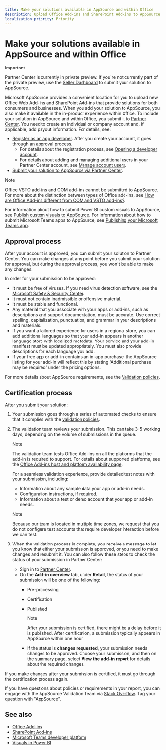 ```yaml
---
title: Make your solutions available in AppSource and within Office 
description: Upload Office Add-ins and SharePoint Add-ins to AppSource via the Partner Center.
localization_priority: Priority
---
```


# Make your solutions available in AppSource and within Office

> [!IMPORTANT]
> Partner Center is currently in private preview. If you're not currently part of the private preview, use the [Seller Dashboard](submit-to-the-office-store.md) to submit your solution to AppSource.

Microsoft AppSource provides a convenient location for you to upload new Office Web Add-ins and SharePoint Add-ins that provide solutions for both consumers and businesses. When you add your solution to AppSource, you also make it available in the in-product experience within Office. To include your solution in AppSource and within Office, you submit it to [Partner Center](https://partner.microsoft.com/en-us/dashboard/office/overview). You need to create an individual or company account and, if applicable, add payout information. For details, see:

- [Register as an app developer](https://developer.microsoft.com/store/register). After you create your account, it goes through an approval process. 
  - For details about the registration process, see [Opening a developer account](open-a-developer-account.md).
  - For details about adding and managing additional users in your Partner Center account, see [Manage account users](manage-account-users.md).
- [Submit your solution to AppSource via Partner Center](use-partner-center-to-submit-to-appsource.md).

> [!NOTE]
> Office VSTO add-ins and COM add-ins cannot be submitted to AppSource. For more about the distinction between types of Office add-ins, see [How are Office Add-ins different from COM and VSTO add-ins?](https://docs.microsoft.com/en-us/office/dev/add-ins/overview/office-add-ins#how-are-office-add-ins-different-from-com-and-vsto-add-ins).

For information about how to submit Power BI custom visuals to AppSource, see [Publish custom visuals to AppSource](https://docs.microsoft.com/en-us/power-bi/developer/office-store). For information about how to submit Microsoft Teams apps to AppSource, see [Publishing your Microsoft Teams app](https://docs.microsoft.com/en-us/microsoftteams/platform/publishing/apps-publish).

<a name="bk_approval"> </a>
## Approval process

After your account is approved, you can submit your solution to Partner Center. You can make changes at any point before you submit your solution for approval, but during the approval process, you won't be able to make any changes.

In order for your submission to be approved:

- It must be free of viruses. If you need virus detection software, see the [Microsoft Safety & Security Center](https://go.microsoft.com/fwlink/?LinkId=248711).
- It must not contain inadmissible or offensive material.
- It must be stable and functional.
- Any material that you associate with your apps or add-ins, such as descriptions and support documentation, must be accurate. Use correct spelling, capitalization, punctuation, and grammar in your descriptions and materials.
- If you want a tailored experience for users in a regional store, you can add additional languages so that your add-in appears in another language store with localized metadata. Your service and your add-in manifest must be updated appropriately. You must also provide descriptions for each language you add.
- If your free app or add-in contains an in-app purchase, the AppSource listing for your add-in will reflect this by stating 'Additional purchase may be required' under the pricing options.

For more details about AppSource requirements, see the [Validation policies](validation-policies.md).

<a name="bk_Validation"> </a>
## Certification process

After you submit your solution:

1. Your submission goes through a series of automated checks to ensure that it complies with the [validation policies](validation-policies.md).

2. The validation team reviews your submission. This can take 3-5 working days, depending on the volume of submissions in the queue.

   > [!NOTE]
   > The validation team tests Office Add-ins on all the platforms that the add-in is required to support. For details about supported platforms, see the [Office Add-ins host and platform availability page](/office/dev/add-ins/overview/office-add-in-availability).

   For a seamless validation experience, provide detailed test notes with your submission, including:

   - Information about any sample data your app or add-in needs.
   - Configuration instructions, if required.
   - Information about a test or demo account that your app or add-in needs.

   > [!NOTE]
   > Because our team is located in multiple time zones, we request that you do not configure test accounts that require developer interaction before we can test.

3. When the validation process is complete, you receive a message to let you know that either your submission is approved, or you need to make changes and resubmit it. You can also follow these steps to check the status of your submission in Partner Center:

   - Sign in to [Partner Center](https://partner.microsoft.com/en-us/dashboard/office/overview).
   - On the **Add-in overview** tab, under **Retail**, the status of your submission will be one of the following:
      - Pre-processing
      - Certification
      - Published

        > [!NOTE]
        > After your submission is certified, there might be a delay before it is published. After certification, a submission typically appears in AppSource within one hour.

      - If the status is **changes requested**, your submission needs changes to be approved. Choose your submission, and then on the summary page, select **View the add-in report** for details about the required changes.

If you make changes after your submission is certified, it must go through the certification process again.

If you have questions about policies or requirements in your report, you can engage with the AppSource Validation Team via [Stack Overflow](https://stackoverflow.com/search?q=appsource). Tag your question with "AppSource".

## See also

- [Office Add-ins](/office/dev/add-ins/overview/office-add-ins)  
- [SharePoint Add-ins](/sharepoint/dev/sp-add-ins/sharepoint-add-ins)
- [Microsoft Teams developer platform](https://docs.microsoft.com/microsoftteams/platform/overview)
- [Visuals in Power BI](https://docs.microsoft.com/power-bi/power-bi-custom-visuals)
